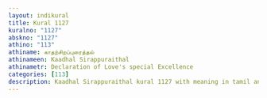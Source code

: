 ```yaml
---
layout: indikural
title: Kural 1127
kuralno: "1127"
abskno: "1127"
athino: "113"
athiname: காதற்சிறப்புரைத்தல்
athinameen: Kaadhal Sirappuraithal
athinametr: Declaration of Love's special Excellence
categories: [113]
description: Kaadhal Sirappuraithal kural 1127 with meaning in tamil and english 
---
```


